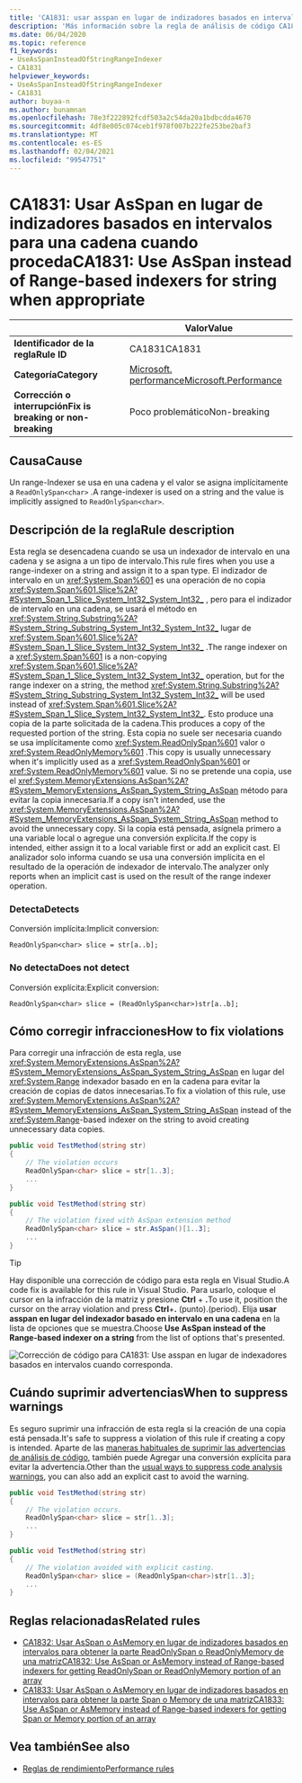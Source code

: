 ```yaml
---
title: 'CA1831: usar asspan en lugar de indizadores basados en intervalos para String cuando sea adecuado (análisis de código)'
description: 'Más información sobre la regla de análisis de código CA1831: usar asspan en lugar de indexadores basados en intervalos para String cuando sea necesario'
ms.date: 06/04/2020
ms.topic: reference
f1_keywords:
- UseAsSpanInsteadOfStringRangeIndexer
- CA1831
helpviewer_keywords:
- UseAsSpanInsteadOfStringRangeIndexer
- CA1831
author: buyaa-n
ms.author: bunamnan
ms.openlocfilehash: 78e3f222892fcdf503a2c54da20a1bdbcdda4670
ms.sourcegitcommit: 4df8e005c074ceb1f978f007b222fe253be2baf3
ms.translationtype: MT
ms.contentlocale: es-ES
ms.lasthandoff: 02/04/2021
ms.locfileid: "99547751"
---
```

# <a name="ca1831-use-asspan-instead-of-range-based-indexers-for-string-when-appropriate"></a><span data-ttu-id="d701b-103">CA1831: Usar AsSpan en lugar de indizadores basados en intervalos para una cadena cuando proceda</span><span class="sxs-lookup"><span data-stu-id="d701b-103">CA1831: Use AsSpan instead of Range-based indexers for string when appropriate</span></span>

| | <span data-ttu-id="d701b-104">Valor</span><span class="sxs-lookup"><span data-stu-id="d701b-104">Value</span></span> |
|-|-|
| <span data-ttu-id="d701b-105">**Identificador de la regla**</span><span class="sxs-lookup"><span data-stu-id="d701b-105">**Rule ID**</span></span> |<span data-ttu-id="d701b-106">CA1831</span><span class="sxs-lookup"><span data-stu-id="d701b-106">CA1831</span></span>|
| <span data-ttu-id="d701b-107">**Categoría**</span><span class="sxs-lookup"><span data-stu-id="d701b-107">**Category**</span></span> |[<span data-ttu-id="d701b-108">Microsoft. performance</span><span class="sxs-lookup"><span data-stu-id="d701b-108">Microsoft.Performance</span></span>](performance-warnings.md)|
| <span data-ttu-id="d701b-109">**Corrección o interrupción**</span><span class="sxs-lookup"><span data-stu-id="d701b-109">**Fix is breaking or non-breaking**</span></span> |<span data-ttu-id="d701b-110">Poco problemático</span><span class="sxs-lookup"><span data-stu-id="d701b-110">Non-breaking</span></span>|

## <a name="cause"></a><span data-ttu-id="d701b-111">Causa</span><span class="sxs-lookup"><span data-stu-id="d701b-111">Cause</span></span>

<span data-ttu-id="d701b-112">Un range-Indexer se usa en una cadena y el valor se asigna implícitamente a `ReadOnlySpan<char>` .</span><span class="sxs-lookup"><span data-stu-id="d701b-112">A range-indexer is used on a string and the value is implicitly assigned to `ReadOnlySpan<char>`.</span></span>

## <a name="rule-description"></a><span data-ttu-id="d701b-113">Descripción de la regla</span><span class="sxs-lookup"><span data-stu-id="d701b-113">Rule description</span></span>

<span data-ttu-id="d701b-114">Esta regla se desencadena cuando se usa un indexador de intervalo en una cadena y se asigna a un tipo de intervalo.</span><span class="sxs-lookup"><span data-stu-id="d701b-114">This rule fires when you use a range-indexer on a string and assign it to a span type.</span></span> <span data-ttu-id="d701b-115">El indizador de intervalo en un <xref:System.Span%601> es una operación de no copia <xref:System.Span%601.Slice%2A?#System_Span_1_Slice_System_Int32_System_Int32_> , pero para el indizador de intervalo en una cadena, se usará el método en <xref:System.String.Substring%2A?#System_String_Substring_System_Int32_System_Int32_> lugar de <xref:System.Span%601.Slice%2A?#System_Span_1_Slice_System_Int32_System_Int32_> .</span><span class="sxs-lookup"><span data-stu-id="d701b-115">The range indexer on a <xref:System.Span%601> is a non-copying <xref:System.Span%601.Slice%2A?#System_Span_1_Slice_System_Int32_System_Int32_> operation, but for the range indexer on a string, the method <xref:System.String.Substring%2A?#System_String_Substring_System_Int32_System_Int32_> will be used instead of <xref:System.Span%601.Slice%2A?#System_Span_1_Slice_System_Int32_System_Int32_>.</span></span> <span data-ttu-id="d701b-116">Esto produce una copia de la parte solicitada de la cadena.</span><span class="sxs-lookup"><span data-stu-id="d701b-116">This produces a copy of the requested portion of the string.</span></span> <span data-ttu-id="d701b-117">Esta copia no suele ser necesaria cuando se usa implícitamente como <xref:System.ReadOnlySpan%601> valor o <xref:System.ReadOnlyMemory%601> .</span><span class="sxs-lookup"><span data-stu-id="d701b-117">This copy is usually unnecessary when it's implicitly used as a <xref:System.ReadOnlySpan%601> or <xref:System.ReadOnlyMemory%601> value.</span></span> <span data-ttu-id="d701b-118">Si no se pretende una copia, use el <xref:System.MemoryExtensions.AsSpan%2A?#System_MemoryExtensions_AsSpan_System_String_AsSpan> método para evitar la copia innecesaria.</span><span class="sxs-lookup"><span data-stu-id="d701b-118">If a copy isn't intended, use the <xref:System.MemoryExtensions.AsSpan%2A?#System_MemoryExtensions_AsSpan_System_String_AsSpan> method to avoid the unnecessary copy.</span></span> <span data-ttu-id="d701b-119">Si la copia está pensada, asígnela primero a una variable local o agregue una conversión explícita.</span><span class="sxs-lookup"><span data-stu-id="d701b-119">If the copy is intended, either assign it to a local variable first or add an explicit cast.</span></span> <span data-ttu-id="d701b-120">El analizador solo informa cuando se usa una conversión implícita en el resultado de la operación de indexador de intervalo.</span><span class="sxs-lookup"><span data-stu-id="d701b-120">The analyzer only reports when an implicit cast is used on the result of the range indexer operation.</span></span>

### <a name="detects"></a><span data-ttu-id="d701b-121">Detecta</span><span class="sxs-lookup"><span data-stu-id="d701b-121">Detects</span></span>

<span data-ttu-id="d701b-122">Conversión implícita:</span><span class="sxs-lookup"><span data-stu-id="d701b-122">Implicit conversion:</span></span>

`ReadOnlySpan<char> slice = str[a..b];`

### <a name="does-not-detect"></a><span data-ttu-id="d701b-123">No detecta</span><span class="sxs-lookup"><span data-stu-id="d701b-123">Does not detect</span></span>

<span data-ttu-id="d701b-124">Conversión explícita:</span><span class="sxs-lookup"><span data-stu-id="d701b-124">Explicit conversion:</span></span>

`ReadOnlySpan<char> slice = (ReadOnlySpan<char>)str[a..b];`

## <a name="how-to-fix-violations"></a><span data-ttu-id="d701b-125">Cómo corregir infracciones</span><span class="sxs-lookup"><span data-stu-id="d701b-125">How to fix violations</span></span>

<span data-ttu-id="d701b-126">Para corregir una infracción de esta regla, use <xref:System.MemoryExtensions.AsSpan%2A?#System_MemoryExtensions_AsSpan_System_String_AsSpan> en lugar del <xref:System.Range> indexador basado en en la cadena para evitar la creación de copias de datos innecesarias.</span><span class="sxs-lookup"><span data-stu-id="d701b-126">To fix a violation of this rule, use <xref:System.MemoryExtensions.AsSpan%2A?#System_MemoryExtensions_AsSpan_System_String_AsSpan> instead of the <xref:System.Range>-based indexer on the string to avoid creating unnecessary data copies.</span></span>

```csharp
public void TestMethod(string str)
{
    // The violation occurs
    ReadOnlySpan<char> slice = str[1..3];
    ...
}
```

```csharp
public void TestMethod(string str)
{
    // The violation fixed with AsSpan extension method
    ReadOnlySpan<char> slice = str.AsSpan()[1..3];
    ...
}
```

> [!TIP]
> <span data-ttu-id="d701b-127">Hay disponible una corrección de código para esta regla en Visual Studio.</span><span class="sxs-lookup"><span data-stu-id="d701b-127">A code fix is available for this rule in Visual Studio.</span></span> <span data-ttu-id="d701b-128">Para usarlo, coloque el cursor en la infracción de la matriz y presione **Ctrl** + **.**</span><span class="sxs-lookup"><span data-stu-id="d701b-128">To use it, position the cursor on the array violation and press **Ctrl**+**.**</span></span> <span data-ttu-id="d701b-129">(punto).</span><span class="sxs-lookup"><span data-stu-id="d701b-129">(period).</span></span> <span data-ttu-id="d701b-130">Elija **usar asspan en lugar del indexador basado en intervalo en una cadena** en la lista de opciones que se muestra.</span><span class="sxs-lookup"><span data-stu-id="d701b-130">Choose **Use AsSpan instead of the Range-based indexer on a string** from the list of options that's presented.</span></span>
>
> ![Corrección de código para CA1831: Use asspan en lugar de indexadores basados en intervalos cuando corresponda.](media/ca1831_codefix.png)

## <a name="when-to-suppress-warnings"></a><span data-ttu-id="d701b-132">Cuándo suprimir advertencias</span><span class="sxs-lookup"><span data-stu-id="d701b-132">When to suppress warnings</span></span>

<span data-ttu-id="d701b-133">Es seguro suprimir una infracción de esta regla si la creación de una copia está pensada.</span><span class="sxs-lookup"><span data-stu-id="d701b-133">It's safe to suppress a violation of this rule if creating a copy is intended.</span></span> <span data-ttu-id="d701b-134">Aparte de las [maneras habituales de suprimir las advertencias de análisis de código](/visualstudio/code-quality/use-roslyn-analyzers#suppress-violations), también puede Agregar una conversión explícita para evitar la advertencia.</span><span class="sxs-lookup"><span data-stu-id="d701b-134">Other than the [usual ways to suppress code analysis warnings](/visualstudio/code-quality/use-roslyn-analyzers#suppress-violations), you can also add an explicit cast to avoid the warning.</span></span>

```csharp
public void TestMethod(string str)
{
    // The violation occurs.
    ReadOnlySpan<char> slice = str[1..3];
    ...
}
```

```csharp
public void TestMethod(string str)
{
    // The violation avoided with explicit casting.
    ReadOnlySpan<char> slice = (ReadOnlySpan<char>)str[1..3];
    ...
}
```

## <a name="related-rules"></a><span data-ttu-id="d701b-135">Reglas relacionadas</span><span class="sxs-lookup"><span data-stu-id="d701b-135">Related rules</span></span>

- [<span data-ttu-id="d701b-136">CA1832: Usar AsSpan o AsMemory en lugar de indizadores basados en intervalos para obtener la parte ReadOnlySpan o ReadOnlyMemory de una matriz</span><span class="sxs-lookup"><span data-stu-id="d701b-136">CA1832: Use AsSpan or AsMemory instead of Range-based indexers for getting ReadOnlySpan or ReadOnlyMemory portion of an array</span></span>](ca1832.md)
- [<span data-ttu-id="d701b-137">CA1833: Usar AsSpan o AsMemory en lugar de indizadores basados en intervalos para obtener la parte Span o Memory de una matriz</span><span class="sxs-lookup"><span data-stu-id="d701b-137">CA1833: Use AsSpan or AsMemory instead of Range-based indexers for getting Span or Memory portion of an array</span></span>](ca1833.md)

## <a name="see-also"></a><span data-ttu-id="d701b-138">Vea también</span><span class="sxs-lookup"><span data-stu-id="d701b-138">See also</span></span>

- [<span data-ttu-id="d701b-139">Reglas de rendimiento</span><span class="sxs-lookup"><span data-stu-id="d701b-139">Performance rules</span></span>](performance-warnings.md)
